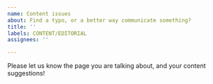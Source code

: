 ```yaml
---
name: Content issues
about: Find a typo, or a better way communicate something?
title: ''
labels: CONTENT/EDITORIAL
assignees: ''

---
```


Please let us know the page you are talking about, and your content suggestions!
